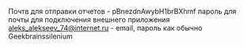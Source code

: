 Почтв для отправки отчетов - 
pBnezdnAwybH1brBXhmf  пароль для почты для подключения внешнего приложения 
aleks_alekseev_74@internet.ru - email, пароль как обычно 
Geekbrainssilenium